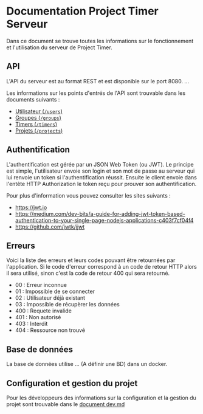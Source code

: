 # Documentation Project Timer Serveur

Dans ce document se trouve toutes les informations sur le fonctionnement et l'utilisation du serveur de Project Timer.

## API

L'API du serveur est au format REST et est disponible sur le port 8080. 
...

Les informations sur les points d'entrés de l'API sont trouvable dans les documents suivants : 
- [Utilisateur (`/users`)](./api/users.md) 
- [Groupes (`/groups`)](./api/groups.md) 
- [Timers (`/timers`)](./api/timers.md)
- [Projets (`/projects`)](./api/projects.md.md)  

## Authentification

L'authentification est gérée par un JSON Web Token (ou JWT). Le principe est simple, l'utilisateur envoie son login et son mot de passe au serveur qui lui renvoie un token si l'authentification réussit. Ensuite le client envoie dans l'entête HTTP Authorization le token reçu pour prouver son authentification.

Pour plus d'information vous pouvez consulter les sites suivants :

- https://jwt.io
- https://medium.com/dev-bits/a-guide-for-adding-jwt-token-based-authentication-to-your-single-page-nodejs-applications-c403f7cf04f4
- https://github.com/jwtk/jjwt



## Erreurs

Voici la liste des erreurs et leurs codes pouvant être retournées par l'application. Si le code d'erreur correspond à un code de retour HTTP alors il sera utilisé, sinon c'est la code de retour 400 qui sera retourné.

- 00 : Erreur inconnue
- 01 : Impossible de se connecter
- 02 : Utilisateur déjà existant
- 03 : Impossible de récupèrer les données
- 400 : Requete invalide
- 401 : Non autorisé
- 403 : Interdit
- 404 : Ressource non trouvé

## Base de données

La base de données utilise ... (A définir une BD) dans un docker. 

## Configuration et gestion du projet

Pour les développeurs des informations sur la configuration et la gestion du projet sont trouvable dans le [document dev.md](./dev.md)